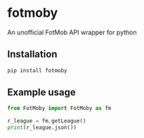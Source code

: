 # fotmoby

An unofficial FotMob API wrapper for python

## Installation

``` bash
pip install fotmoby
```

## Example usage

``` py
from FotMoby import FotMoby as fm

r_league = fm.getLeague()
print(r_league.json())
```